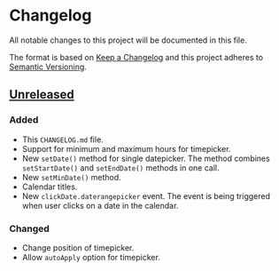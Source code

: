 # Changelog

All notable changes to this project will be documented in this file.

The format is based on [Keep a Changelog](http://keepachangelog.com/en/1.0.0/) and this project adheres to [Semantic Versioning](http://semver.org/spec/v2.0.0.html).

## [Unreleased]

### Added

* This `CHANGELOG.md` file.
* Support for minimum and maximum hours for timepicker.
* New `setDate()` method for single datepicker. The method combines `setStartDate()` and `setEndDate()` methods in one call.
* New `setMinDate()` method.
* Calendar titles.
* New `clickDate.daterangepicker` event. The event is being triggered when user clicks on a date in the calendar.

### Changed

* Change position of timepicker.
* Allow `autoApply` option for timepicker.

[Unreleased]: https://github.com/kraftvaerk/bootstrap-daterangepicker/compare/v2.1.25...HEAD
